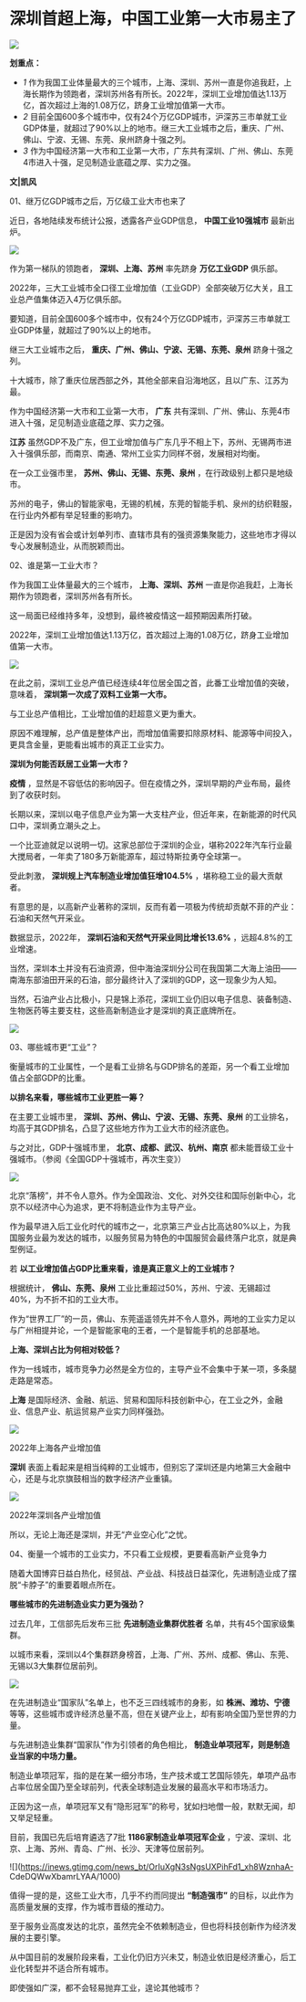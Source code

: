 # 深圳首超上海，中国工业第一大市易主了

![](https://inews.gtimg.com/news_bt/OZIiRaeAdZ2DSnTfALr3fkd8WHCL6ykaV1gBE9f8wWHHYAA/1000)

**划重点：**

  * _1_ 作为我国工业体量最大的三个城市，上海、深圳、苏州一直是你追我赶，上海长期作为领跑者，深圳苏州各有所长。2022年，深圳工业增加值达1.13万亿，首次超过上海的1.08万亿，跻身工业增加值第一大市。
  * _2_ 目前全国600多个城市中，仅有24个万亿GDP城市，沪深苏三市单就工业GDP体量，就超过了90%以上的地市。继三大工业城市之后，重庆、广州、佛山、宁波、无锡、东莞、泉州跻身十强之列。
  * _3_ 作为中国经济第一大市和工业第一大市，广东共有深圳、广州、佛山、东莞4市进入十强，足见制造业底蕴之厚、实力之强。

**文|凯风**

01、继万亿GDP城市之后，万亿级工业大市也来了

近日，各地陆续发布统计公报，透露各产业GDP信息， **中国工业10强城市** 最新出炉。

![](https://inews.gtimg.com/news_bt/O6C516PY99lir5lbfQHOC76UTB9LvOkJTtGqvnadpPh9YAA/1000)

作为第一梯队的领跑者， **深圳、上海、苏州** 率先跻身 **万亿工业GDP** 俱乐部。

2022年，三大工业城市全口径工业增加值（工业GDP）全部突破万亿大关，且工业总产值集体迈入4万亿俱乐部。

要知道，目前全国600多个城市中，仅有24个万亿GDP城市，沪深苏三市单就工业GDP体量，就超过了90%以上的地市。

继三大工业城市之后， **重庆、广州、佛山、宁波、无锡、东莞、泉州** 跻身十强之列。

十大城市，除了重庆位居西部之外，其他全部来自沿海地区，且以广东、江苏为最。

作为中国经济第一大市和工业第一大市， **广东** 共有深圳、广州、佛山、东莞4市进入十强，足见制造业底蕴之厚、实力之强。

**江苏** 虽然GDP不及广东，但工业增加值与广东几乎不相上下，苏州、无锡两市进入十强俱乐部，而南京、南通、常州工业实力同样不弱，发展相对均衡。

在一众工业强市里， **苏州、佛山、无锡、东莞、泉州** ，在行政级别上都只是地级市。

苏州的电子，佛山的智能家电，无锡的机械，东莞的智能手机、泉州的纺织鞋服，在行业内外都有举足轻重的影响力。

正是因为没有省会或计划单列市、直辖市具有的强资源集聚能力，这些地市才得以专心发展制造业，从而脱颖而出。

02、谁是第一工业大市？

作为我国工业体量最大的三个城市， **上海、深圳、苏州** 一直是你追我赶，上海长期作为领跑者，深圳苏州各有所长。

这一局面已经维持多年，没想到，最终被疫情这一超预期因素所打破。

2022年，深圳工业增加值达1.13万亿，首次超过上海的1.08万亿，跻身工业增加值第一大市。

![](https://inews.gtimg.com/news_bt/ONbIduKxMAm7dMqKTco2P4z6V43ck7eEBycDCm39DkylwAA/1000)

在此之前，深圳工业总产值已经连续4年位居全国之首，此番工业增加值的突破，意味着， **深圳第一次成了双料工业第一大市。**

与工业总产值相比，工业增加值的赶超意义更为重大。

原因不难理解，总产值是整体产出，而增加值需要扣除原材料、能源等中间投入，更具含金量，更能看出城市的真正工业实力。

**深圳为何能否跃居工业第一大市？**

**疫情** ，显然是不容低估的影响因子。但在疫情之外，深圳早期的产业布局，最终到了收获时刻。

长期以来，深圳以电子信息产业为第一大支柱产业，但近年来，在新能源的时代风口中，深圳勇立潮头之上。

一个比亚迪就足以说明一切。这家总部位于深圳的企业，堪称2022年汽车行业最大搅局者，一年卖了180多万新能源车，超过特斯拉勇夺全球第一。

受此刺激， **深圳规上汽车制造业增加值狂增104.5%** ，堪称稳工业的最大贡献者。

有意思的是，以高新产业著称的深圳，反而有着一项极为传统却贡献不菲的产业：石油和天然气开采业。

数据显示，2022年， **深圳石油和天然气开采业同比增长13.6%** ，远超4.8%的工业增速。

当然，深圳本土并没有石油资源，但中海油深圳分公司在我国第二大海上油田——南海东部油田开采的石油，部分最终计入了深圳的GDP，这一现象少为人知。

当然，石油产业占比极小，只是锦上添花，深圳工业仍旧以电子信息、装备制造、生物医药等主要支柱，这些高新制造业才是深圳的真正底牌所在。

![](https://inews.gtimg.com/news_bt/OCLYzZwUSaMWUmKNuedG7VPhmQWvwHR71_W635JRzNv3UAA/1000)

03、哪些城市更“工业”？

衡量城市的工业属性，一个是看工业排名与GDP排名的差距，另一个看工业增加值占全部GDP的比重。

**以排名来看，哪些城市工业更胜一筹？**

在主要工业城市里， **深圳、苏州、佛山、宁波、无锡、东莞、泉州** 的工业排名，均高于其GDP排名，凸显了这些地方作为工业大市的经济底色。

与之对比，GDP十强城市里， **北京、成都、武汉、杭州、南京** 都未能晋级工业十强城市。（参阅《全国GDP十强城市，再次生变》）

![](https://inews.gtimg.com/news_bt/OROAeA4d5jKMItDjHdHrHZ08qgo1d7MnqOaLXeCBxaGWsAA/1000)

北京“落榜”，并不令人意外。作为全国政治、文化、对外交往和国际创新中心，北京不以经济中心为追求，更不将制造业作为主导产业。

作为最早进入后工业化时代的城市之一，北京第三产业占比高达80%以上，为我国服务业最为发达的城市，以服务贸易为特色的中国服贸会最终落户北京，就是典型例证。

若 **以工业增加值占GDP比重来看，谁是真正意义上的工业城市？**

根据统计， **佛山、东莞、泉州** 工业比重超过50%，苏州、宁波、无锡超过40%，为不折不扣的工业大市。

作为“世界工厂”的一员，佛山、东莞遥遥领先并不令人意外，两地的工业实力足以与广州相提并论，一个是智能家电的王者，一个是智能手机的总部基地。

**上海、深圳占比为何相对较低？**

作为一线城市，城市竞争力必然是全方位的，主导产业不会集中于某一项，多条腿走路是常态。

**上海** 是国际经济、金融、航运、贸易和国际科技创新中心，在工业之外，金融业、信息产业、航运贸易产业实力同样强劲。

![](https://inews.gtimg.com/news_bt/OeHY4v0V-Isb5GWT_T3LTOawVWfq6BoQZ6ZwvLL2RKZwkAA/1000)

2022年上海各产业增加值

**深圳** 表面上看起来是相当纯粹的工业城市，但别忘了深圳还是内地第三大金融中心，还是与北京旗鼓相当的数字经济产业重镇。

![](https://inews.gtimg.com/news_bt/Oi2tt_T90c_LZtA7xc0MycweV796_m8v6aQNIJx8tbpJYAA/1000)

2022年深圳各产业增加值

所以，无论上海还是深圳，并无“产业空心化”之忧。

04、衡量一个城市的工业实力，不只看工业规模，更要看高新产业竞争力

随着大国博弈日益白热化，经贸战、产业战、科技战日益深化，先进制造业成了摆脱“卡脖子”的重要着眼点所在。

**哪些城市的先进制造业实力更为强劲？**

过去几年，工信部先后发布三批 **先进制造业集群优胜者** 名单，共有45个国家级集群。

以城市来看，深圳以4个集群跻身榜首，上海、广州、苏州、成都、佛山、东莞、无锡以3大集群位居前列。

![](https://inews.gtimg.com/news_bt/OrbeF7uERrvM05c_U4xO_J94BENQUzH0298QVTHkE-5o8AA/1000)

在先进制造业“国家队”名单上，也不乏三四线城市的身影，如 **株洲、潍坊、宁德**
等等，这些城市或许经济总量不高，但在关键产业上，却有影响全国乃至世界的力量。

与先进制造业集群“国家队”作为引领者的角色相比， **制造业单项冠军，则是制造业当家的中场力量。**

制造业单项冠军，指的是在某一细分市场，生产技术或工艺国际领先，单项产品市占率位居全国乃至全球前列，代表全球制造业发展的最高水平和市场活力。

正因为这一点，单项冠军又有“隐形冠军”的称号，犹如扫地僧一般，默默无闻，却又举足轻重。

目前，我国已先后培育遴选了7批 **1186家制造业单项冠军企业** ，宁波、深圳、北京、上海、苏州、青岛、广州、长沙、天津等位居前列。

![](https://inews.gtimg.com/news_bt/OrIuXgN3sNgsUXPihFd1_xh8WznhaA-
CdeDQWwXbamrLYAA/1000)

值得一提的是，这些工业大市，几乎不约而同提出 **“制造强市”** 的目标，以此作为高质量发展的支撑，作为城市晋级的推动力。

至于服务业高度发达的北京，虽然完全不依赖制造业，但也将科技创新作为经济发展的主要引擎。

从中国目前的发展阶段来看，工业化仍旧方兴未艾，制造业依旧是经济重心，后工业化转型并不适合所有城市。

即使强如广深，都不会轻易抛弃工业，遑论其他城市？

